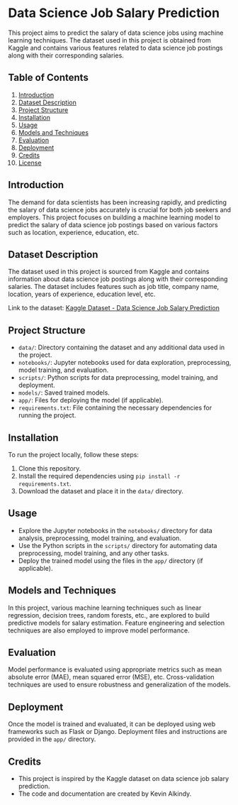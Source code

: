 # Data Science Job Salary Prediction

This project aims to predict the salary of data science jobs using machine learning techniques. The dataset used in this project is obtained from Kaggle and contains various features related to data science job postings along with their corresponding salaries.

## Table of Contents

1. [Introduction](#introduction)
2. [Dataset Description](#dataset-description)
3. [Project Structure](#project-structure)
4. [Installation](#installation)
5. [Usage](#usage)
6. [Models and Techniques](#models-and-techniques)
7. [Evaluation](#evaluation)
8. [Deployment](#deployment)
9. [Credits](#credits)
10. [License](#license)

## Introduction

The demand for data scientists has been increasing rapidly, and predicting the salary of data science jobs accurately is crucial for both job seekers and employers. This project focuses on building a machine learning model to predict the salary of data science job postings based on various factors such as location, experience, education, etc.

## Dataset Description

The dataset used in this project is sourced from Kaggle and contains information about data science job postings along with their corresponding salaries. The dataset includes features such as job title, company name, location, years of experience, education level, etc.

Link to the dataset: [Kaggle Dataset - Data Science Job Salary Prediction](https://www.kaggle.com/datasets/ruchi798/data-science-job-salaries/data)

## Project Structure

- `data/`: Directory containing the dataset and any additional data used in the project.
- `notebooks/`: Jupyter notebooks used for data exploration, preprocessing, model training, and evaluation.
- `scripts/`: Python scripts for data preprocessing, model training, and deployment.
- `models/`: Saved trained models.
- `app/`: Files for deploying the model (if applicable).
- `requirements.txt`: File containing the necessary dependencies for running the project.

## Installation

To run the project locally, follow these steps:

1. Clone this repository.
2. Install the required dependencies using `pip install -r requirements.txt`.
3. Download the dataset and place it in the `data/` directory.

## Usage

- Explore the Jupyter notebooks in the `notebooks/` directory for data analysis, preprocessing, model training, and evaluation.
- Use the Python scripts in the `scripts/` directory for automating data preprocessing, model training, and any other tasks.
- Deploy the trained model using the files in the `app/` directory (if applicable).

## Models and Techniques

In this project, various machine learning techniques such as linear regression, decision trees, random forests, etc., are explored to build predictive models for salary estimation. Feature engineering and selection techniques are also employed to improve model performance.

## Evaluation

Model performance is evaluated using appropriate metrics such as mean absolute error (MAE), mean squared error (MSE), etc. Cross-validation techniques are used to ensure robustness and generalization of the models.

## Deployment

Once the model is trained and evaluated, it can be deployed using web frameworks such as Flask or Django. Deployment files and instructions are provided in the `app/` directory.

## Credits

- This project is inspired by the Kaggle dataset on data science job salary prediction.
- The code and documentation are created by Kevin Alkindy.
